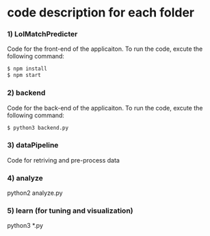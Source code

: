 # code description for each folder

### 1) LolMatchPredicter
Code for the front-end of the applicaiton. To run the code, excute the following command:
```sh
$ npm install
$ npm start
```

### 2) backend
Code for the back-end of the applicaiton. To run the code, excute the following command:
```sh
$ python3 backend.py
```

### 3) dataPipeline
Code for retriving and pre-process data

### 4) analyze
python2 analyze.py

### 5) learn (for tuning and visualization)
python3 *.py

